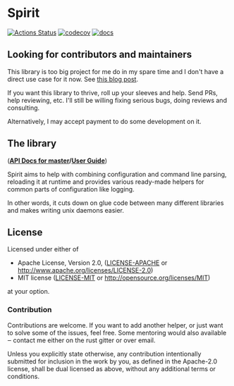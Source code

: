 # Spirit

[![Actions Status](https://github.com/vorner/spirit/workflows/test/badge.svg)](https://github.com/vorner/spirit/actions)
[![codecov](https://codecov.io/gh/vorner/spirit/branch/master/graph/badge.svg?token=3KA3R2D9fV)](https://codecov.io/gh/vorner/spirit)
[![docs](https://docs.rs/spirit/badge.svg)](https://docs.rs/spirit)

## Looking for contributors and maintainers

This library is too big project for me do in my spare time and I don't have a
direct use case for it now. See [this blog post](https://vorner.github.io/2020/03/01/spring-cleanup.html).

If you want this library to thrive, roll up your sleeves and help. Send PRs,
help reviewing, etc. I'll still be willing fixing serious bugs, doing reviews
and consulting.

Alternatively, I may accept payment to do some development on it.

## The library

(**[API Docs for master][docs]/[User Guide][user-guide]**)

Spirit aims to help with combining configuration and command line parsing,
reloading it at runtime and provides various ready-made helpers for common parts
of configuration like logging.

In other words, it cuts down on glue code between many different libraries and
makes writing unix daemons easier.

## License

Licensed under either of

 * Apache License, Version 2.0, ([LICENSE-APACHE](LICENSE-APACHE) or http://www.apache.org/licenses/LICENSE-2.0)
 * MIT license ([LICENSE-MIT](LICENSE-MIT) or http://opensource.org/licenses/MIT)

at your option.

### Contribution

Contributions are welcome. If you want to add another helper, or just want to
solve some of the issues, feel free. Some mentoring would also available ‒
contact me either on the rust gitter or over email.

Unless you explicitly state otherwise, any contribution intentionally
submitted for inclusion in the work by you, as defined in the Apache-2.0
license, shall be dual licensed as above, without any additional terms
or conditions.

[docs]: https://vorner.github.io/spirit/doc/spirit/index.html
[user-guide]: https://vorner.github.io/spirit/user-guide/index.html
